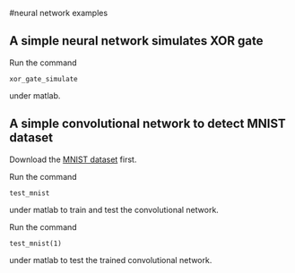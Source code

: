 #neural network examples

## A simple neural network simulates XOR gate

Run the command
```
xor_gate_simulate
```
under matlab.

## A simple convolutional network to detect MNIST dataset
Download the [MNIST dataset](http://yann.lecun.com/exdb/mnist/) first.

Run the command
```
test_mnist
```
under matlab to train and test the convolutional network.

Run the command
```
test_mnist(1)
```
under matlab to test the trained convolutional network.


